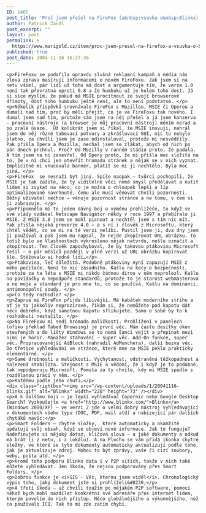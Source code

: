 ```yaml
---
ID: 1405
post_title: 'Proč jsem přešel na FireFox (a&nbsp;vsuvka o&nbsp;Blinkx)'
author: Patrick Zandl
post_excerpt: ""
layout: post
permalink: >
  https://www.marigold.cz/item/proc-jsem-presel-na-firefox-a-vsuvka-o-blinkx
published: true
post_date: 2004-11-16 16:27:36
---
```

	<p>FireFoxu se podařila opravdu slušná reklamní kampaň a média nás zleva zprava masírují informacemi o novém FireFoxu. Jak jsem si na netu všiml, pár lidí už toho má dost a argumentuje tím, že verze 1.0 není tak převratná oproti 0.8 a že humbuku už je kolem toho dost. Já si sice myslím, že pokud má MSIE procitnout ze svojí browserové dřímoty, dost toho humbuku ještě není, ale to není podstatné. </p>
	<p>Několik příspěvků srovnávalo FireFox s Mozillou, MSIE či Operou a dumali nad tím, proč by měli přejít, co je ve FireFoxu tak nového. I dumal jsem nad tím, protože sám jsem na něj přešel a já jsem konzerva – pracovní nástroje (a browser je můj pracovní nástroj) měním nerad a po zralé úvaze.  Už kolikrát jsem si říkal, že MSIE inovuji, nahrál jsem do něj různé tabovací potvory a zkrášlovací GUI, nic to nebylo platno, za chvíli jsem je zase odinstaloval, protože mi nesvědčily. Pak přišla Opera a Mozilla, nechal jsem se zlákat, abych od nich po pár dnech prchnul. Proč? Od Mozilly v ranném stádiu proto, že padala. A tím jsem na ni zanevřel. Od Opery proto, že mi přišla moc složitá na to, že v ní chci jen otevřít hromadu stránek a nějak se v nich vyznat. Implicitně mi vnucovala banner, platit se mi ji nechtělo. Byla moc jiná… </p>
	<p>FireFox  se nesnaží být jiný. Spíše naopak – tvůrci pochopili, že MSIE je tak zažité, že ty viditelné věci nemá smysl předělávat a nutit lidem si zvykat na něco, co je možná o chloupek lepší a líp optimalizovaně navrhnuté, čemu ale musí věnovat chvíli pozornosti. Běžný uživatel nechce – věnuje pozornost stránce a ne tomu, v čem si ji zobrazuje. </p>
	<p>Připomnělo mi to jeden dávný boj o výměnu prohlížeče, to když se své vlády vzdával Netscape Navigátor někdy v roce 1997 a přebíralo ji MSIE. Z MSIE 3.0 jsem se mohl picnout a nechtěl jsem s tím nic mít. Pak přišla nějaká preverze 4.0 – a s ní i člověk z Microsoftu, který chtěl vědět, co se mi na té verzi nelíbí. Pustil jsem ji, dva dny jsem ji používal a pak jsem mu napsal, že nejde zkopírovat URL obrázku. To totiž bylo ve Vlastnostech vykresleno nějak natvrdo, nešlo označit a zkopírovat. Ten člověk zapochyboval, že by takovou ptákovinu Microsoft řešil – o pár měsíců později v plné verzi už URL obrázku kopírovat šlo. Stěžovalo si hodně lidí…</p>
	<p>Ptákovina, leč důležitá. Podobné ptákoviny nyní zapuzují MSIE z mého počítače. Není to nic zásadního. Kašlu na kecy o bezpečnosti, protože za ta léta s MSIE mi nikdo žádnou dírou v něm neprolezl. Kašlu na povídačky o nepodpoře standardů, protože to je starost webmasterova a ne moje a standard je pro mne to, co se používá. Kašlu na dominanci, antimonopolní soudy. </p>
	<p>Co tedy rozhodlo? </p>
	<p>Zaprvé mi FireFox přijde líbivější. Má kabátek moderního střihu a ať je to jakkoliv neprozíravé, říkám si, že nemůžete pod kapotu dát něco dobrého, když samotnou kapotu sflikujete. Samo o sobě by to k rozhodnutí nestačilo. </p>
	<p>Na FireFoxu mi sedí hromada maličkostí. Prohlížení v panelech (ofiko překlad Tabed Browsing) je první věc. Mám často desítky oken otevřených a do lišty Windows se to nemá šanci vejít a přepínat mezi nimi je horor. Manažer stahování – super věc. Add-On funkce, super věc. Propracovanější AdBlock (nahradil AdMunchera), další bezva věc.  Do třetice vyhledávání ve stránce, které mne na MSIE peklo prakticky elementárně. </p>
	<p>Samé drobnosti a maličkosti. Vychytanost, odstraněná těžkopádnost a nalezená stabilita. Stejnost s MSIE a vědomí, že i když je to podobné, tak nepodporuju Microsoft. Pomsta za ty chvíle, kdy mi MSIE spadlo s rozdělanou prací v něm. </p>
	<p>Každému podle jeho chuti…</p>
	<div class="rightbox"><img src="/wp-content/uploads/1/20041116-blinkx.gif" alt="Blinkx" width="220" height="73" /></div>
	<p>A k dalšímu boji – je lepší vyhledávač Copernic nebo Google Desktop Search? Vyzkoušejte <a href="http://www.blinkx.com/">Blinkx</a> (Windows 2000/XP) – ve verzi 2 jde o velmi dobrý nástroj vyhledávající v dokumentech všeho typu (DOC, PDF, mail atd) a nabízející pár dalších chytáků navíc:</p>
	<p>Smart Folders – chytré složky,  které automaticky a okamžitě updatují svůj obsah, když se objeví nové informace. Jak to funguje? Nadefinujete si nějaký dotaz, klíčová slova – a jaké dokumenty a odkud má brát (i z netu, i z lokálu). A na Plochu se vám přidá ikonka chytré složky, ve které se tyto dokumenty automaticky aktualizují podle toho, jak je aktualizuje zdroj. Mohou to být zprávy, vaše či cizí soubory, weby, pošta atd. </p>
	<p>Kromě toho podporu Blinkx data i v P2P sítích, takže v nich také můžete vyhledávat. Jen škoda, že nejsou podporovány přes Smart Folders. </p>
	<p>Dobrou funkce je <i>SIS - Věc, kterou jsem viděl</i>. Chronologický výpis toho, jaký dokument jste si prohlíželi&#8230;</p>
	<p>A třetí škoda – už chvíli toužím po nějakém P2P software, pomocí něhož bych mohl nazdílet konkrétní své adresáře přes internet lidem, kterým povolím do nich přístup. Něco globálnějšího a výkonnějšího, než co používalo ICQ. Tak to mi zde zatím chybí.
</p>